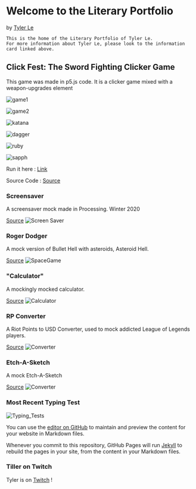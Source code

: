 # Welcome to the Literary Portfolio

by [Tyler Le](https://www.youtube.com/@Tillerlis)

    This is the home of the Literary Portfolio of Tyler Le. 
    For more information about Tyler Le, please look to the information card linked above.

## Click Fest: The Sword Fighting Clicker Game

This game was made in p5.js code. It is a clicker game mixed with a weapon-upgrades element

![game1](https://github.com/TylerLeCmd/CPProjects/blob/gh-pages/FinalProject2021/images/game2021/game1.png?raw=true)

![game2](https://github.com/TylerLeCmd/CPProjects/blob/gh-pages/FinalProject2021/images/game2021/game2.png?raw=true)

![katana](https://github.com/TylerLeCmd/CPProjects/blob/gh-pages/FinalProject2021/images/game2021/kataan.png?raw=true)

![dagger](https://github.com/TylerLeCmd/CPProjects/blob/gh-pages/FinalProject2021/images/game2021/dager.png?raw=true)

![ruby](https://github.com/TylerLeCmd/CPProjects/blob/gh-pages/FinalProject2021/images/game2021/redthing.png?raw=true)

![sapph](https://github.com/TylerLeCmd/CPProjects/blob/gh-pages/FinalProject2021/images/game2021/shine.png?raw=true)

Run it here : [Link](https://tylerlecmd.github.io/CPProjects/FinalProject2021/test2/)

Source Code : [Source](https://tylerlecmd.github.io/CPProjects/FinalProject2021/)

### Screensaver

A screensaver mock made in Processing. Winter 2020

[Source](https://github.com/TylerLeCmd/CPProjects/tree/gh-pages/SRC)
![Screen Saver](https://github.com/TylerLeCmd/CPProjects/blob/gh-pages/images/Screen%20Shot%202021-03-22%20at%201.18.57%20PM.png?raw=true)

### Roger Dodger

A mock version of Bullet Hell with asteroids, Asteroid Hell.

[Source](https://github.com/TylerLeCmd/CPProjects/tree/gh-pages/SRC)
![SpaceGame](https://github.com/TylerLeCmd/CPProjects/blob/gh-pages/images/spacegame.png?raw=true)

### "Calculator"

A mockingly mocked calculator. 

[Source](https://github.com/TylerLeCmd/CPProjects/tree/gh-pages/SRC)
![Calculator](https://github.com/TylerLeCmd/CPProjects/blob/gh-pages/images/Screen%20Shot%202021-04-22%20at%201.29.56%20PM.png?raw=true)

### RP Converter

A Riot Points to USD Converter, used to mock addicted League of Legends players. 

[Source](https://github.com/TylerLeCmd/CPProjects/tree/gh-pages/SRC)
![Converter](https://github.com/TylerLeCmd/CPProjects/blob/gh-pages/images/Screen%20Shot%202021-04-22%20at%201.50.58%20PM.png?raw=true)

### Etch-A-Sketch

A mock Etch-A-Sketch

[Source](https://github.com/TylerLeCmd/CPProjects/tree/gh-pages/SRC)
![Converter](https://github.com/TylerLeCmd/CPProjects/blob/gh-pages/images/line-000323.png?raw=true)

### Most Recent Typing Test
![Typing_Tests](https://github.com/TylerLeCmd/CPProjects/blob/gh-pages/images/Screenshot%202021-04-21%20211542.png?raw=true)

You can use the [editor on GitHub](https://github.com/TylerLeCmd/CPProjects/edit/gh-pages/index.md) to maintain and preview the content for your website in Markdown files.

Whenever you commit to this repository, GitHub Pages will run [Jekyll](https://jekyllrb.com/) to rebuild the pages in your site, from the content in your Markdown files.

### Tiller on Twitch

Tyler is on [Twitch](https://twitch.tv/tillerlis/) !

